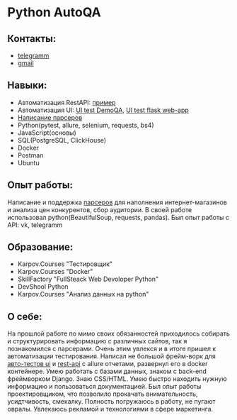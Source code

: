 # Python AutoQA 

## Контакты:
+ [telegramm](https://t.me/GrinevArtem)
+ [gmail](artemgrinyov90@gmail.com)

## Навыки:
+ Автоматизация RestAPI: [пример](https://github.com/artemgrinev/testAPI "Автотест API сайта dummyapi.io")
+ Автоматизация UI: [UI test DemoQA](https://github.com/artemgrinev/demoqa_UI_autotest "Автотест Ui сайта demoqa.com"), [UI test flask web-app](https://github.com/artemgrinev/test_flask "Решение тестового задания")
+ [Написание парсеров](https://github.com/artemgrinev/products_market_parser)
+ Python(pytest, allure, selenium, requests, bs4)
+ JavaScript(основы)
+ SQL(PostgreSQL, ClickHouse)
+ Docker
+ Postman
+ Ubuntu

## Опыт работы:
Написание и поддержка [парсеров](https://github.com/artemgrinev/products_market_parser "Искуственный пример парсера для магазинов окей и Перекресток") для наполнения интернет-магазинов и анализа цен конкурентов, сбор аудитории. В своей работе использовал python(BeautifulSoup, requests, pandas). Был опыт работы с API: vk, telegramm

## Образование:
+ Karpov.Courses "Тестировщик"
+ Karpov.Courses "Docker"
+ SkillFactory "FullSteack Web Devoloper Python"
+ DevShool Python
+ Karpov.Courses "Анализ данных на python"

## О себе:
На прошлой работе по мимо своих обязанностей приходилось собирать и структурировать информацию с различных сайтов, так я познакомился с парсерами. Очень этим увлекся и в итоге пришел к автоматизации тестирования. Написал не большой фрейм-ворк для [авто-тестов ui](https://github.com/artemgrinev/testAPI "Автотест API сайта dummyapi.io") и [rest-api](https://github.com/artemgrinev/demoqa_UI_autotest "Автотест Ui сайта demoqa.com") с allure отчетами, развернул его в docker контейнере. Умею работать с базами данных, знаком с back-end фреймворком Django. Знаю CSS/HTML. Умею быстро находить нужную информацию и пользоваться документацией.
Был опыт работы проектировщиком, что позволило прокачать внимательность, усидтчивость, смекалку. 
Полность погружаюсь в работу, не пугают овралы.
Увлекаюсь рекламой и технологиями в сфере маркетинга.
